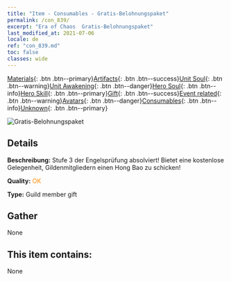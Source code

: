 ```yaml
---
title: "Item - Consumables - Gratis-Belohnungspaket"
permalink: /con_839/
excerpt: "Era of Chaos  Gratis-Belohnungspaket"
last_modified_at: 2021-07-06
locale: de
ref: "con_839.md"
toc: false
classes: wide
---
```

 [Materials](/ItemsDE/){: .btn .btn--primary}[Artifacts](/ItemsDE/Artifacts/){: .btn .btn--success}[Unit Soul](/ItemsDE/UnitSoul/){: .btn .btn--warning}[Unit Awakening](/ItemsDE/UnitAwakening/){: .btn .btn--danger}[Hero Soul](/ItemsDE/HeroSoul/){: .btn .btn--info}[Hero Skill](/ItemsDE/HeroSkill/){: .btn .btn--primary}[Gift](/ItemsDE/Gift/){: .btn .btn--success}[Event related](/ItemsDE/Events/){: .btn .btn--warning}[Avatars](/ItemsDE/Avatars/){: .btn .btn--danger}[Consumables](/ItemsDE/Consumables/){: .btn .btn--info}[Unknown](/ItemsDE/Unknown/){: .btn .btn--primary}

 ![Gratis-Belohnungspaket](/images/t/i_red_1.png)

## Details
 **Beschreibung:** Stufe 3 der Engelsprüfung absolviert! Bietet eine kostenlose Gelegenheit, Gildenmitgliedern einen Hong Bao zu schicken!

 **Quality:** <span style="color: #FF8C00">OK</span>

 **Type:** Guild member gift

## Gather

  None

## This item contains:

  None


